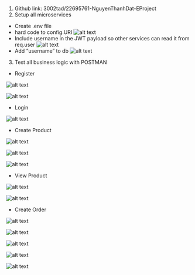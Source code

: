 1.	Github link: 3002tad/22695761-NguyenThanhDat-EProject
2.	Setup all microservices
-	Create .env file
-	hard code to config.URI
 ![alt text](Result/configURI.png)
-	 Include username in the JWT payload so other services can read it from req.user
 ![alt text](Result/JWT.png)
-	Add “username” to db
![alt text](Result/username.png)
 


3.	Test all business logic with POSTMAN

-	Register
 
![alt text](Result/register_1.png)

![alt text](Result/register_2.png)
 
-	Login
 
![alt text](Result/login.png)

-	Create Product
 
![alt text](Result/create_product_1.png)

![alt text](Result/create_product_2.png)

![alt text](Result/create_product_3.png)

 
-	View Product
 
![alt text](Result/view_product_1.png)

![alt text](Result/view_product_2.png)
 
-	Create Order

![alt text](Result/create_order_1.png)

![alt text](Result/create_order_2.png)

![alt text](Result/create_order_3.png)

![alt text](Result/create_order_4.png)

![alt text](Result/create_order_5.png)
 

 

 

 

 
